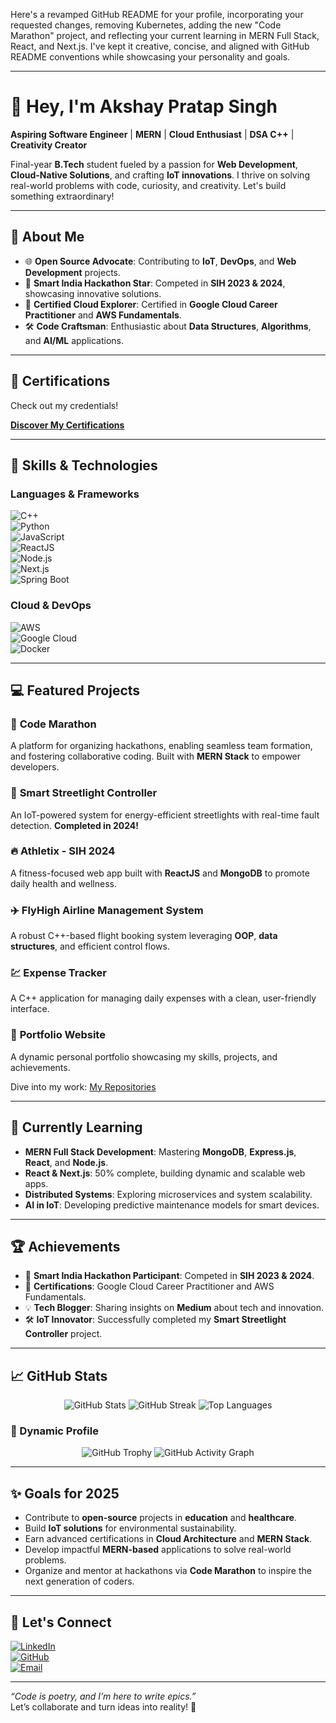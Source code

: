 Here's a revamped GitHub README for your profile, incorporating your requested changes, removing Kubernetes, adding the new "Code Marathon" project, and reflecting your current learning in MERN Full Stack, React, and Next.js. I've kept it creative, concise, and aligned with GitHub README conventions while showcasing your personality and goals.

---

# 👋 Hey, I'm Akshay Pratap Singh  

**Aspiring Software Engineer** | **MERN** | **Cloud Enthusiast** | **DSA C++** | **Creativity Creator**  

Final-year **B.Tech** student fueled by a passion for **Web Development**, **Cloud-Native Solutions**, and crafting **IoT innovations**. I thrive on solving real-world problems with code, curiosity, and creativity. Let's build something extraordinary!  

---

## 🌟 About Me  

- 🌐 **Open Source Advocate**: Contributing to **IoT**, **DevOps**, and **Web Development** projects.  
- 🏅 **Smart India Hackathon Star**: Competed in **SIH 2023 & 2024**, showcasing innovative solutions.  
- 📜 **Certified Cloud Explorer**: Certified in **Google Cloud Career Practitioner** and **AWS Fundamentals**.  
- 🛠️ **Code Craftsman**: Enthusiastic about **Data Structures**, **Algorithms**, and **AI/ML** applications.  

---

## 📜 Certifications  

Check out my credentials!  

**[Discover My Certifications](https://github.com/akshayconqurers/certifications)**  

---

## 🚀 Skills & Technologies  

### Languages & Frameworks  
![C++](https://img.shields.io/badge/C%2B%2B-00599C?style=for-the-badge&logo=c%2B%2B&logoColor=white)  
![Python](https://img.shields.io/badge/Python-3776AB?style=for-the-badge&logo=python&logoColor=white)  
![JavaScript](https://img.shields.io/badge/JavaScript-F7DF1E?style=for-the-badge&logo=javascript&logoColor=black)  
![ReactJS](https://img.shields.io/badge/ReactJS-61DAFB?style=for-the-badge&logo=react&logoColor=black)  
![Node.js](https://img.shields.io/badge/Node.js-339933?style=for-the-badge&logo=node.js&logoColor=white)  
![Next.js](https://img.shields.io/badge/Next.js-000000?style=for-the-badge&logo=next.js&logoColor=white)  
![Spring Boot](https://img.shields.io/badge/Spring%20Boot-6DB33F?style=for-the-badge&logo=spring-boot&logoColor=white)  

### Cloud & DevOps  
![AWS](https://img.shields.io/badge/Amazon%20AWS-232F3E?style=for-the-badge&logo=amazon-aws&logoColor=white)  
![Google Cloud](https://img.shields.io/badge/Google%20Cloud-4285F4?style=for-the-badge&logo=google-cloud&logoColor=white)  
![Docker](https://img.shields.io/badge/Docker-2496ED?style=for-the-badge&logo=docker&logoColor=white)  

---

## 💻 Featured Projects  

### 🏃 **Code Marathon**  
A platform for organizing hackathons, enabling seamless team formation, and fostering collaborative coding. Built with **MERN Stack** to empower developers.  

### 🌟 **Smart Streetlight Controller**  
An IoT-powered system for energy-efficient streetlights with real-time fault detection. **Completed in 2024!**  

### 🔥 **Athletix - SIH 2024**  
A fitness-focused web app built with **ReactJS** and **MongoDB** to promote daily health and wellness.  

### ✈️ **FlyHigh Airline Management System**  
A robust C++-based flight booking system leveraging **OOP**, **data structures**, and efficient control flows.  

### 💹 **Expense Tracker**  
A C++ application for managing daily expenses with a clean, user-friendly interface.  

### 🧩 **Portfolio Website**  
A dynamic personal portfolio showcasing my skills, projects, and achievements.  

Dive into my work: [My Repositories](https://github.com/akshayconqurers?tab=repositories)  

---

## 🌱 Currently Learning  

- **MERN Full Stack Development**: Mastering **MongoDB**, **Express.js**, **React**, and **Node.js**.  
- **React & Next.js**: 50% complete, building dynamic and scalable web apps.  
- **Distributed Systems**: Exploring microservices and system scalability.  
- **AI in IoT**: Developing predictive maintenance models for smart devices.  

---

## 🏆 Achievements  

- 🏅 **Smart India Hackathon Participant**: Competed in **SIH 2023 & 2024**.  
- 📜 **Certifications**: Google Cloud Career Practitioner and AWS Fundamentals.  
- 💡 **Tech Blogger**: Sharing insights on **Medium** about tech and innovation.  
- 🛠️ **IoT Innovator**: Successfully completed my **Smart Streetlight Controller** project.  

---

## 📈 GitHub Stats  

<p align="center">
  <img src="https://github-readme-stats.vercel.app/api?username=akshayconqurers&show_icons=true&theme=radical" alt="GitHub Stats" />
  <img src="https://github-readme-streak-stats.herokuapp.com/?user=akshayconqurers&theme=radical" alt="GitHub Streak" />
  <img src="https://github-readme-stats.vercel.app/api/top-langs/?username=akshayconqurers&layout=compact&theme=radical" alt="Top Languages" />
</p>  

### 🎨 Dynamic Profile  

<p align="center">
  <img src="https://github-profile-trophy.vercel.app/?username=akshayconqurers&theme=radical&row=1&column=7" alt="GitHub Trophy" />
  <img src="https://github-readme-activity-graph.vercel.app/graph?username=akshayconqurers&theme=radical&hide_border=true&area=true" alt="GitHub Activity Graph" />
</p>  

---

## ✨ Goals for 2025  

- Contribute to **open-source** projects in **education** and **healthcare**.  
- Build **IoT solutions** for environmental sustainability.  
- Earn advanced certifications in **Cloud Architecture** and **MERN Stack**.  
- Develop impactful **MERN-based** applications to solve real-world problems.  
- Organize and mentor at hackathons via **Code Marathon** to inspire the next generation of coders.  

---

## 🌟 Let's Connect  

[![LinkedIn](https://img.shields.io/badge/LinkedIn-blue?style=for-the-badge&logo=linkedin&logoColor=white)](https://www.linkedin.com/in/akshay-pratap-singh-a309b8250)  
[![GitHub](https://img.shields.io/badge/GitHub-black?style=for-the-badge&logo=github&logoColor=white)](https://github.com/akshayconqurers)  
[![Email](https://img.shields.io/badge/Email-red?style=for-the-badge&logo=gmail&logoColor=white)](mailto:akshayprince7800@gmail.com)  

---

*“Code is poetry, and I’m here to write epics.”*  
Let’s collaborate and turn ideas into reality! 🚀  

